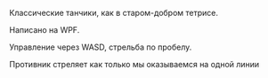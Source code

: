 Классические танчики, как в старом-добром тетрисе. 

Написано на WPF.

Управление через WASD, стрельба по пробелу.

Противник стреляет как только мы оказываемся на одной линии
